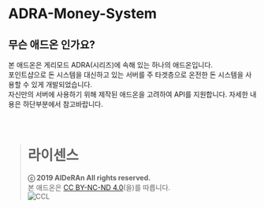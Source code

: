 # ADRA-Money-System

## 무슨 애드온 인가요?
본 애드온은 게리모드 ADRA(시리즈)에 속해 있는 하나의 애드온입니다.    
포인트샵으로 돈 시스템을 대신하고 있는 서버를 주 타겟층으로 온전한 돈 시스템을 사용할 수 있게 개발되었습니다.    
자신만의 서버에 사용하기 위해 제작된 애드온을 고려하여 API를 지원합니다. 자세한 내용은 하단부분에서 참고바랍니다.   
<br/>
<br/>
> # 라이센스
> **ⓒ 2019 AlDeRAn All rights reserved.**    
> 본 애드온은 [CC BY-NC-ND 4.0](https://creativecommons.org/licenses/by-nc-nd/4.0/)(을)를 따릅니다.    
> ![CCL](https://i.creativecommons.org/l/by-nc-nd/4.0/88x31.png)
